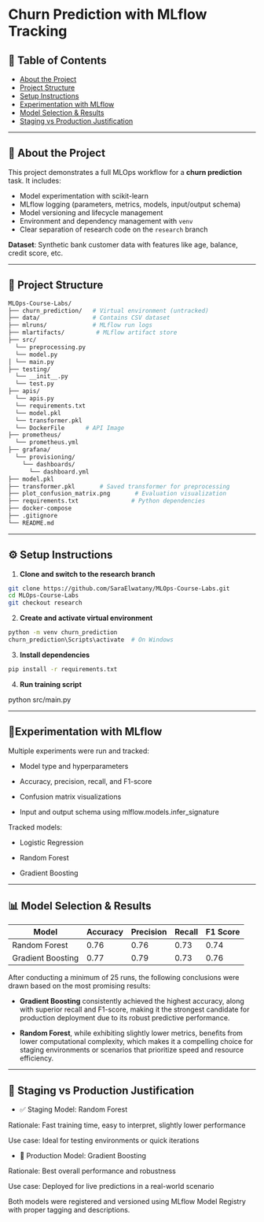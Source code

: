 # Churn Prediction with MLflow Tracking

## 📑 Table of Contents

- [About the Project](#about-the-project)
- [Project Structure](#project-structure)
- [Setup Instructions](#setup-instructions)
- [Experimentation with MLflow](#experimentation-with-mlflow)
- [Model Selection & Results](#model-selection--results)
- [Staging vs Production Justification](#staging-vs-production-justification)
  

---

## 📌 About the Project

This project demonstrates a full MLOps workflow for a **churn prediction** task. It includes:
- Model experimentation with scikit-learn  
- MLflow logging (parameters, metrics, models, input/output schema)  
- Model versioning and lifecycle management  
- Environment and dependency management with `venv`  
- Clear separation of research code on the `research` branch  

**Dataset**: Synthetic bank customer data with features like age, balance, credit score, etc.

---

## 📁 Project Structure
```bash
MLOps-Course-Labs/
├── churn_prediction/   # Virtual environment (untracked)
├── data/               # Contains CSV dataset
├── mlruns/             # MLflow run logs
├── mlartifacts/         # MLflow artifact store
├── src/
  └── preprocessing.py
  └── model.py
│ └── main.py
├── testing/
  └── __init__.py
  └── test.py
├── apis/
  └── apis.py
  └── requirements.txt
  └── model.pkl
  └── transformer.pkl
  └── DockerFile      # API Image
├── prometheus/
  └── prometheus.yml
├── grafana/
  └── provisioning/
    └── dashboards/
      └── dashboard.yml
├── model.pkl 
├── transformer.pkl       # Saved transformer for preprocessing
├── plot_confusion_matrix.png       # Evaluation visualization
├── requirements.txt               # Python dependencies
├── docker-compose 
├── .gitignore
└── README.md
```


---

## ⚙️ Setup Instructions

1. **Clone and switch to the research branch**

```bash
git clone https://github.com/SaraElwatany/MLOps-Course-Labs.git
cd MLOps-Course-Labs
git checkout research
```


2. **Create and activate virtual environment**

```bash
python -m venv churn_prediction
churn_prediction\Scripts\activate  # On Windows
```


3. **Install dependencies**

```bash
pip install -r requirements.txt
```


4. **Run training script**
   
python src/main.py




---

## 🔬Experimentation with MLflow

Multiple experiments were run and tracked:

- Model type and hyperparameters

- Accuracy, precision, recall, and F1-score

- Confusion matrix visualizations

- Input and output schema using mlflow.models.infer_signature


Tracked models:

- Logistic Regression

- Random Forest
  
- Gradient Boosting
  


---

## 📊 Model Selection & Results

| Model             | Accuracy | Precision | Recall | F1 Score |
|-------------------|----------|-----------|--------|----------|
| Random Forest     | 0.76     |    0.76   |  0.73  |  0.74    |
| Gradient Boosting | 0.77     |    0.79   |  0.73  |  0.76    |


After conducting a minimum of 25 runs, the following conclusions were drawn based on the most promising results:

- **Gradient Boosting** consistently achieved the highest accuracy, along with superior recall and F1-score, making it the strongest candidate for production deployment due to its robust predictive performance.

- **Random Forest**, while exhibiting slightly lower metrics, benefits from lower computational complexity, which makes it a compelling choice for staging environments or scenarios that prioritize speed and resource efficiency.



---

## 🚦 Staging vs Production Justification

- ✅ Staging Model: Random Forest

Rationale: Fast training time, easy to interpret, slightly lower performance

Use case: Ideal for testing environments or quick iterations


- 🏁 Production Model: Gradient Boosting

Rationale: Best overall performance and robustness

Use case: Deployed for live predictions in a real-world scenario

Both models were registered and versioned using MLflow Model Registry with proper tagging and descriptions.


